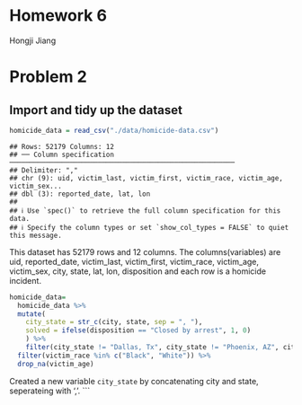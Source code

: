 Homework 6
================
Hongji Jiang

# Problem 2

## Import and tidy up the dataset

``` r
homicide_data = read_csv("./data/homicide-data.csv")
```

    ## Rows: 52179 Columns: 12
    ## ── Column specification ────────────────────────────────────────────────────────
    ## Delimiter: ","
    ## chr (9): uid, victim_last, victim_first, victim_race, victim_age, victim_sex...
    ## dbl (3): reported_date, lat, lon
    ## 
    ## ℹ Use `spec()` to retrieve the full column specification for this data.
    ## ℹ Specify the column types or set `show_col_types = FALSE` to quiet this message.

This dataset has 52179 rows and 12 columns. The columns(variables) are
uid, reported_date, victim_last, victim_first, victim_race, victim_age,
victim_sex, city, state, lat, lon, disposition and each row is a
homicide incident.

``` r
homicide_data=
  homicide_data %>%
  mutate(
    city_state = str_c(city, state, sep = ", "),
    solved = ifelse(disposition == "Closed by arrest", 1, 0)
    ) %>%
    filter(city_state != "Dallas, Tx", city_state != "Phoenix, AZ", city_state != "Kansas City, MO", city_state != "Tulsa, AL") %>% 
  filter(victim_race %in% c("Black", "White")) %>% 
  drop_na(victim_age)
```

Created a new variable `city_state` by concatenating city and state,
seperateing with ‘,’. \`\`\`

